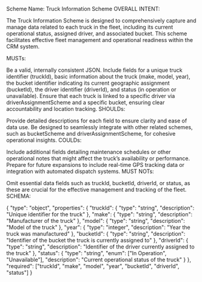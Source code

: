 Scheme Name: Truck Information Scheme
OVERALL INTENT:

The Truck Information Scheme is designed to comprehensively capture and manage data related to each truck in the fleet, including its current operational status, assigned driver, and associated bucket. This scheme facilitates effective fleet management and operational readiness within the CRM system.

MUSTs:

Be a valid, internally consistent JSON.
Include fields for a unique truck identifier (truckId), basic information about the truck (make, model, year), the bucket identifier indicating its current geographic assignment (bucketId), the driver identifier (driverId), and status (in operation or unavailable).
Ensure that each truck is linked to a specific driver via driverAssignmentScheme and a specific bucket, ensuring clear accountability and location tracking.
SHOULDs:

Provide detailed descriptions for each field to ensure clarity and ease of data use.
Be designed to seamlessly integrate with other related schemes, such as bucketScheme and driverAssignmentScheme, for cohesive operational insights.
COULDs:

Include additional fields detailing maintenance schedules or other operational notes that might affect the truck’s availability or performance.
Prepare for future expansions to include real-time GPS tracking data or integration with automated dispatch systems.
MUST NOTs:

Omit essential data fields such as truckId, bucketId, driverId, or status, as these are crucial for the effective management and tracking of the fleet.
SCHEMA:

{
  "type": "object",
  "properties": {
    "truckId": {
      "type": "string",
      "description": "Unique identifier for the truck"
    },
    "make": {
      "type": "string",
      "description": "Manufacturer of the truck"
    },
    "model": {
      "type": "string",
      "description": "Model of the truck"
    },
    "year": {
      "type": "integer",
      "description": "Year the truck was manufactured"
    },
    "bucketId": {
      "type": "string",
      "description": "Identifier of the bucket the truck is currently assigned to"
    },
    "driverId": {
      "type": "string",
      "description": "Identifier of the driver currently assigned to the truck"
    },
    "status": {
      "type": "string",
      "enum": ["In Operation", "Unavailable"],
      "description": "Current operational status of the truck"
    }
  },
  "required": ["truckId", "make", "model", "year", "bucketId", "driverId", "status"]
}
